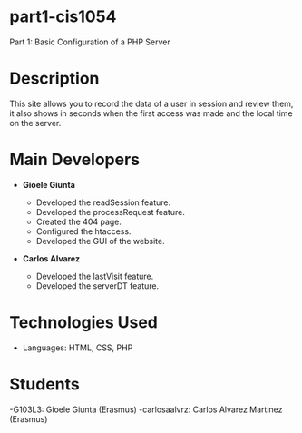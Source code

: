 # part1-cis1054
Part 1: Basic Configuration of a PHP Server

# Description
This site allows you to record the data of a user in session and review them, it also shows in seconds when the first access was made and the local time on the server.

# Main Developers
- **Gioele Giunta**
  - Developed the readSession feature.
  - Developed the processRequest feature.
  - Created the 404 page.
  - Configured the htaccess.
  - Developed the GUI of the website.

- **Carlos Alvarez**
  - Developed the lastVisit feature.
  - Developed the serverDT feature.


# Technologies Used
- Languages: HTML, CSS, PHP

# Students
-G103L3: Gioele Giunta (Erasmus)
-carlosaalvrz: Carlos Alvarez Martinez (Erasmus)